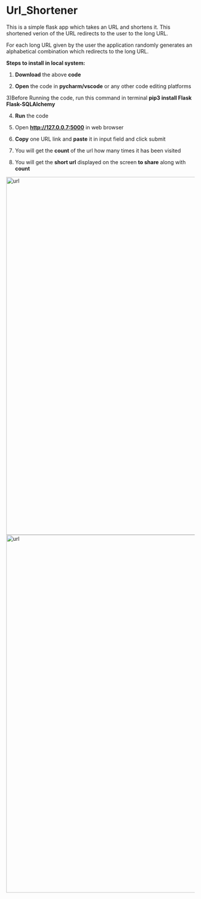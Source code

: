# Url_Shortener
This is a simple flask app which takes an URL and shortens it. This shortened verion of the URL redirects to the user to the long URL.

For each long URL given by the user the application randomly generates an alphabetical combination which redirects to the long URL.

**Steps to install in local system:**
1) **Download** the above **code**

2) **Open** the code in **pycharm/vscode** or any other code editing platforms

3)Before Running the code, run this command in terminal **pip3 install Flask Flask-SQLAlchemy**

4) **Run** the code 

5) Open **http://127.0.0.7:5000** in web browser

6) **Copy** one URL link and **paste** it in input field and click submit

7) You will get the **count** of the url how many times it has been visited

8) You will get the **short url** displayed on the screen **to share** along with **count**

<img width="956" alt="url" src="https://user-images.githubusercontent.com/55553477/142148877-8a3dadc1-719f-4560-99c0-a13f88614039.png"><img width="956" alt="url" src="https://user-images.githubusercontent.com/55553477/142149224-79bc9a78-08f0-4885-86a8-41569e0a3b5c.png">
